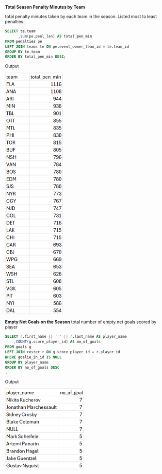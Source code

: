 **Total Season Penalty Minutes by Team**

total penalty minutes taken by each team in the season. Listed most to least penalties. 

```SQL
SELECT te.team
	  ,sum(pe.penl_len) AS total_pen_min
FROM penalties pe
LEFT JOIN teams te ON pe.event_owner_team_id = te.team_id
GROUP BY te.team
ORDER BY total_pen_min DESC;
```

Output

![alt text](image.png)



**Empty Net Goals on the Season**
total number of empty net goals scored by player

```SQL 
SELECT r.first_name || ' ' || r.last_name AS player_name
	,COUNT(g.score_player_id) AS no_of_goals
FROM goals g 
LEFT JOIN roster r ON g.score_player_id = r.player_id
WHERE goalie_in_id IS NULL 
GROUP BY player_name
ORDER BY no_of_goals DESC
;
```

Output 

![alt text](image-1.png)


